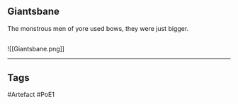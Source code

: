 ## Giantsbane
The monstrous men of yore used bows, they were just bigger.
##
![[Giantsbane.png]]

---
## Tags
#Artefact
#PoE1